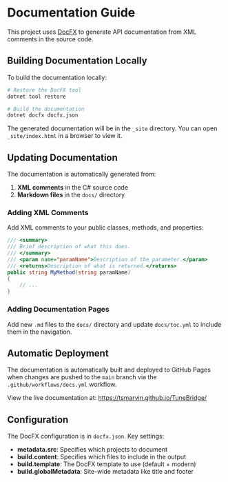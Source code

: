 # Documentation Guide

This project uses [DocFX](https://dotfx.github.io/) to generate API documentation from XML comments in the source code.

## Building Documentation Locally

To build the documentation locally:

```bash
# Restore the DocFX tool
dotnet tool restore

# Build the documentation
dotnet docfx docfx.json
```

The generated documentation will be in the `_site` directory. You can open `_site/index.html` in a browser to view it.

## Updating Documentation

The documentation is automatically generated from:

1. **XML comments** in the C# source code
2. **Markdown files** in the `docs/` directory

### Adding XML Comments

Add XML comments to your public classes, methods, and properties:

```csharp
/// <summary>
/// Brief description of what this does.
/// </summary>
/// <param name="paramName">Description of the parameter.</param>
/// <returns>Description of what is returned.</returns>
public string MyMethod(string paramName)
{
    // ...
}
```

### Adding Documentation Pages

Add new `.md` files to the `docs/` directory and update `docs/toc.yml` to include them in the navigation.

## Automatic Deployment

The documentation is automatically built and deployed to GitHub Pages when changes are pushed to the `main` branch via the `.github/workflows/docs.yml` workflow.

View the live documentation at: https://tsmarvin.github.io/TuneBridge/

## Configuration

The DocFX configuration is in `docfx.json`. Key settings:

- **metadata.src**: Specifies which projects to document
- **build.content**: Specifies which files to include in the output
- **build.template**: The DocFX template to use (default + modern)
- **build.globalMetadata**: Site-wide metadata like title and footer
